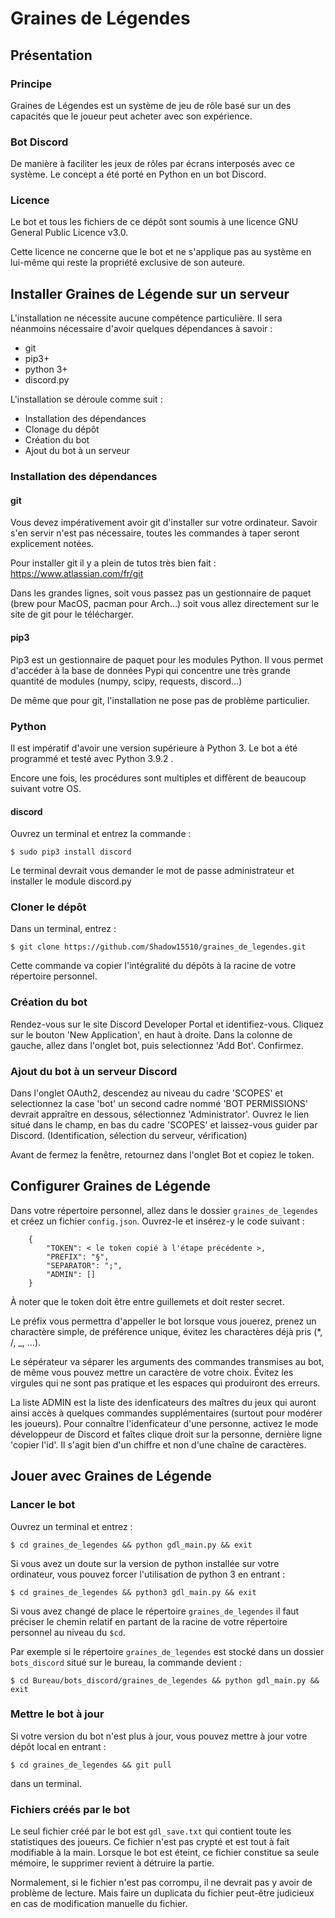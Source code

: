 # Graines de Légendes

## Présentation

### Principe

Graines de Légendes est un système de jeu de rôle basé sur un des capacités que le joueur peut acheter avec son expérience.

### Bot Discord

De manière à faciliter les jeux de rôles par écrans interposés avec ce système. Le concept a été porté en Python en un bot Discord.

### Licence

Le bot et tous les fichiers de ce dépôt sont soumis à une licence GNU General Public Licence v3.0.

Cette licence ne concerne que le bot et ne s'applique pas au système en lui-même qui reste la propriété exclusive de son auteure.

## Installer Graines de Légende sur un serveur

L'installation ne nécessite aucune compétence particulière. Il sera néanmoins nécessaire d'avoir quelques dépendances à savoir : 

 - git
 - pip3+
 - python 3+
 - discord.py

L'installation se déroule comme suit :

 - Installation des dépendances 
 - Clonage du dépôt
 - Création du bot
 - Ajout du bot à un serveur

### Installation des dépendances

#### git

Vous devez impérativement avoir git d'installer sur votre ordinateur. Savoir s'en servir n'est pas nécessaire, toutes les commandes à taper seront explicement notées.

Pour installer git il y a plein de tutos très bien fait : https://www.atlassian.com/fr/git

Dans les grandes lignes, soit vous passez pas un gestionnaire de paquet (brew pour MacOS, pacman pour Arch…) soit vous allez directement sur le site de git pour le télécharger.

#### pip3

Pip3 est un gestionnaire de paquet pour les modules Python. Il vous permet d'accéder à la base de données Pypi qui concentre une très grande quantité de modules (numpy, scipy, requests, discord…)

De même que pour git, l'installation ne pose pas de problème particulier.

### Python

Il est impératif d'avoir une version supérieure à Python 3. Le bot a été programmé et testé avec Python 3.9.2 .

Encore une fois, les procédures sont multiples et diffèrent de beaucoup suivant votre OS.

#### discord

Ouvrez un terminal et entrez la commande : 

`$ sudo pip3 install discord`

Le terminal devrait vous demander le mot de passe administrateur et installer le module discord.py

### Cloner le dépôt

Dans un terminal, entrez : 

`$ git clone https://github.com/Shadow15510/graines_de_legendes.git`

Cette commande va copier l'intégralité du dépôts à la racine de votre répertoire personnel.

### Création du bot

Rendez-vous sur le site Discord Developer Portal et identifiez-vous. Cliquez sur le bouton 'New Application', en haut à droite. Dans la colonne de gauche, allez dans l'onglet bot, puis selectionnez 'Add Bot'. Confirmez.

### Ajout du bot à un serveur Discord

Dans l'onglet OAuth2, descendez au niveau du cadre 'SCOPES' et selectionnez la case 'bot' un second cadre nommé 'BOT PERMISSIONS' devrait appraître en dessous, sélectionnez 'Administrator'. Ouvrez le lien situé dans le champ, en bas du cadre 'SCOPES' et laissez-vous guider par Discord. (Identification, sélection du serveur, vérification)

Avant de fermez la fenêtre, retournez dans l'onglet Bot et copiez le token.

## Configurer Graines de Légende

Dans votre répertoire personnel, allez dans le dossier `graines_de_legendes` et créez un fichier `config.json`. Ouvrez-le et insérez-y le code suivant : 

```
    {
        "TOKEN": < le token copié à l'étape précédente >,
        "PREFIX": "§",
        "SEPARATOR": ";",
        "ADMIN": []
    }
```

À noter que le token doit être entre guillemets et doit rester secret.

Le préfix vous permettra d'appeller le bot lorsque vous jouerez, prenez un charactère simple, de préférence unique, évitez les charactères déjà pris (*, /, _, …).

Le sépérateur va séparer les arguments des commandes transmises au bot, de même vous pouvez mettre un caractère de votre choix. Évitez les virgules qui ne sont pas pratique et les espaces qui produiront des erreurs.

La liste ADMIN est la liste des idenficateurs des maîtres du jeux qui auront ainsi accès à quelques commandes supplémentaires (surtout pour modérer les joueurs). Pour connaître l'idenficateur d'une personne, activez le mode développeur de Discord et faîtes clique droit sur la personne, dernière ligne 'copier l'id'. Il s'agit bien d'un chiffre et non d'une chaîne de caractères.

## Jouer avec Graines de Légende

### Lancer le bot

Ouvrez un terminal et entrez : 

`$ cd graines_de_legendes && python gdl_main.py && exit`

Si vous avez un doute sur la version de python installée sur votre ordinateur, vous pouvez forcer l'utilisation de python 3 en entrant : 

`$ cd graines_de_legendes && python3 gdl_main.py && exit`

Si vous avez changé de place le répertoire `graines_de_legendes` il faut préciser le chemin relatif en partant de la racine de votre répertoire personnel au niveau du `$cd`.

Par exemple si le répertoire `graines_de_legendes` est stocké dans un dossier `bots_discord` situé sur le bureau, la commande devient : 
    
`$ cd Bureau/bots_discord/graines_de_legendes && python gdl_main.py && exit`

### Mettre le bot à jour

Si votre version du bot n'est plus à jour, vous pouvez mettre à jour votre dépôt local en entrant : 

`$ cd graines_de_legendes && git pull`

dans un terminal.

### Fichiers créés par le bot

Le seul fichier créé par le bot est `gdl_save.txt` qui contient toute les statistiques des joueurs. Ce fichier n'est pas crypté et est tout à fait modifiable à la main. Lorsque le bot est éteint, ce fichier constitue sa seule mémoire, le supprimer revient à détruire la partie.

Normalement, si le fichier n'est pas corrompu, il ne devrait pas y avoir de problème de lecture. Mais faire un duplicata du fichier peut-être judicieux en cas de modification manuelle du fichier.
